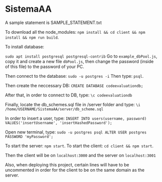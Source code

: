 # SistemaAA

A sample statement is SAMPLE_STATEMENT.txt

To download all the node_modules:
`
npm install && cd client && npm install && npm run build
`.


To install database: 

`
sudo apt install postgresql postgresql-contrib
`
Go to `example_dbPool.js`, copy it and create a new file `dbPool.js`, then change the password (inside of this file) to the password of your PC.

Then connect to the database:
`
sudo -u postgres -i
`
Then type:
`
psql
`.

Then create the neccessary DB:
`
CREATE DATABASE codeevaluationdb;
`

After that, in order to connect to DB, type:
`
\c codeevaluationdb
`

Finally, locate the db_schemes.sql file in /server folder and type:
`
\i /home/USERNAME/SistemaAA/server/db_scheme.sql
`


In order to insert a user, type:
`
INSERT INTO users(username, password) VALUES('insertUsername', 'insertHashedPassword');
`

Open new terminal, type:
`
sudo -u postgres psql
ALTER USER postgres PASSWORD 'myPassword';
`


To start the server:
`
npm start
`.
To start the client:
`
cd client && npm start
`.

Then the client will be on `localhost:3000` and the server on `localhost:3001`

Also, when deploying this project, certain lines will have to be uncommented in order for the
client to be on the same domain as the server.

